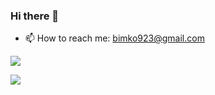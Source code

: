 ### Hi there 👋

- 📫 How to reach me: bimko923@gmail.com

<p>
  <img  src="https://github-readme-stats.vercel.app/api?username=st3rv04ka&show_icons=true&theme=&count_private=true"/>
</p>

<p>
  <img  src="https://github-readme-stats.vercel.app/api/top-langs/?username=st3rv04ka&&show_icons=true"/>
</p>
